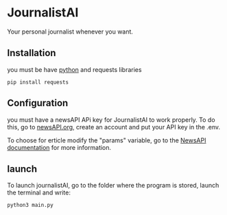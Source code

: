 # JournalistAI

Your personal journalist whenever you want.

## Installation

you must be have [python](https://www.python.org/) and requests libraries

```
pip install requests
```

## Configuration

you must have a newsAPI APi key for JournalistAI to work properly.
To do this, go to [newsAPI.org](https://newsapi.org/), create an account and put your API key in the .env.

To choose for erticle modify the "params" variable, go to the [NewsAPI documentation](https://newsapi.org/docs) for more information.

## launch

To launch journalistAI, go to the folder where the program is stored, launch the terminal and write:

```
python3 main.py
```
